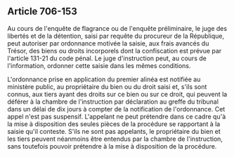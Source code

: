 Article 706-153
----
Au cours de l'enquête de flagrance ou de l'enquête préliminaire, le juge des
libertés et de la détention, saisi par requête du procureur de la République,
peut autoriser par ordonnance motivée la saisie, aux frais avancés du Trésor,
des biens ou droits incorporels dont la confiscation est prévue par l'article
131-21 du code pénal. Le juge d'instruction peut, au cours de l'information,
ordonner cette saisie dans les mêmes conditions.

L'ordonnance prise en application du premier alinéa est notifiée au ministère
public, au propriétaire du bien ou du droit saisi et, s'ils sont connus, aux
tiers ayant des droits sur ce bien ou sur ce droit, qui peuvent la déférer à la
chambre de l'instruction par déclaration au greffe du tribunal dans un délai de
dix jours à compter de la notification de l'ordonnance. Cet appel n'est pas
suspensif. L'appelant ne peut prétendre dans ce cadre qu'à la mise à disposition
des seules pièces de la procédure se rapportant à la saisie qu'il conteste.
S'ils ne sont pas appelants, le propriétaire du bien et les tiers peuvent
néanmoins être entendus par la chambre de l'instruction, sans toutefois pouvoir
prétendre à la mise à disposition de la procédure.
